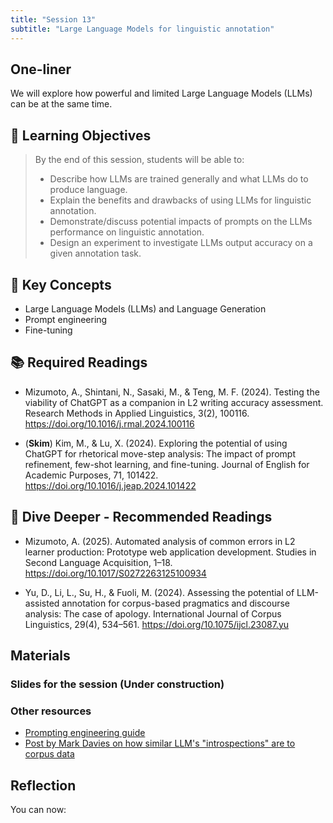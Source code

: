 ```yaml
---
title: "Session 13"
subtitle: "Large Language Models for linguistic annotation"
---
```


## One-liner

We will explore how powerful and limited Large Language Models (LLMs) can be at the same time.

## 🎯 Learning Objectives

> By the end of this session, students will be able to:
> 
> - Describe how LLMs are trained generally and what LLMs do to produce language.
> - Explain the benefits and drawbacks of using LLMs for linguistic annotation.
> - Demonstrate/discuss potential impacts of prompts on the LLMs performance on linguistic annotation.
> - Design an experiment to investigate LLMs output accuracy on a given annotation task.


## 🔑 Key Concepts

- Large Language Models (LLMs) and Language Generation
- Prompt engineering
- Fine-tuning


## 📚 Required Readings

- Mizumoto, A., Shintani, N., Sasaki, M., & Teng, M. F. (2024). Testing the viability of ChatGPT as a companion in L2 writing accuracy assessment. Research Methods in Applied Linguistics, 3(2), 100116. https://doi.org/10.1016/j.rmal.2024.100116

- (**Skim**) Kim, M., & Lu, X. (2024). Exploring the potential of using ChatGPT for rhetorical move-step analysis: The impact of prompt refinement, few-shot learning, and fine-tuning. Journal of English for Academic Purposes, 71, 101422. https://doi.org/10.1016/j.jeap.2024.101422

## 🌊 Dive Deeper - Recommended Readings

- Mizumoto, A. (2025). Automated analysis of common errors in L2 learner production: Prototype web application development. Studies in Second Language Acquisition, 1–18. https://doi.org/10.1017/S0272263125100934

- Yu, D., Li, L., Su, H., & Fuoli, M. (2024). Assessing the potential of LLM-assisted annotation for corpus-based pragmatics and discourse analysis: The case of apology. International Journal of Corpus Linguistics, 29(4), 534–561. https://doi.org/10.1075/ijcl.23087.yu


## Materials


### Slides for the session (Under construction)

<!-- [View slides in fullscreen](../../slides/session-13.html){target="_blank"} 

<iframe src="../../slides/session-13.html" width="100%" height="600px" frameborder="0" allowfullscreen></iframe> -->


### Other resources

- [Prompting engineering guide](https://www.promptingguide.ai/)
- [Post by Mark Davies on how similar LLM's "introspections" are to corpus data](https://www.english-corpora.org/ai-llms/corpora-vs-llms.html)


## Reflection

You can now:


<!-- 
<iframe src="session1-intro/slides/slides.html" width="100%" height="600px" frameborder="0"></iframe>

[View slides in fullscreen](session1-intro/slides/slides.html){target="_blank"} -->


